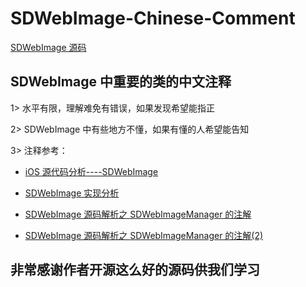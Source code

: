 # SDWebImage-Chinese-Comment

[SDWebImage 源码](https://github.com/rs/SDWebImage)

## SDWebImage 中重要的类的中文注释
1> 水平有限，理解难免有错误，如果发现希望能指正

2> SDWebImage 中有些地方不懂，如果有懂的人希望能告知

3> 注释参考：

* [iOS 源代码分析----SDWebImage](http://draveness.me/ios-yuan-dai-ma-jie-xi-sdwebimage/)

* [SDWebImage 实现分析](http://southpeak.github.io/blog/2015/02/07/sourcecode-sdwebimage/)

* [SDWebImage 源码解析之 SDWebImageManager 的注解](http://www.jianshu.com/p/6ae6f99b6c4c)

* [SDWebImage 源码解析之 SDWebImageManager 的注解(2)](http://www.jianshu.com/p/0f9a7296f4c0)


## 非常感谢作者开源这么好的源码供我们学习



